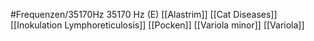 #Frequenzen/35170Hz
35170 Hz (E)
[[Alastrim]]
[[Cat Diseases]]
[[Inokulation Lymphoreticulosis]]
[[Pocken]]
[[Variola minor]]
[[Variola]]